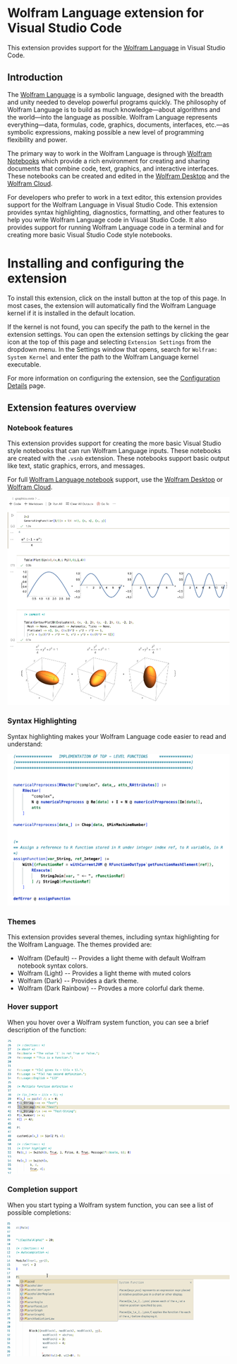# Wolfram Language extension for Visual Studio Code

This extension provides support for the [Wolfram Language](https://www.wolfram.com/language) in Visual Studio Code. 

## Introduction

The [Wolfram Language](https://www.wolfram.com/language) is a symbolic language, designed with the breadth and unity needed to develop powerful programs quickly. The philosophy of Wolfram Language is to build as much knowledge—about algorithms and the world—into the language as possible. Wolfram Language represents everything—data, formulas, code, graphics, documents, interfaces, etc.—as symbolic expressions, making possible a new level of programming flexibility and power. 

The primary way to work in the Wolfram Language is through [Wolfram Notebooks](https://www.wolfram.com/notebooks/) which provide a rich environment for creating and sharing documents that combine code, text, graphics, and interactive interfaces. These notebooks can be created and edited in the [Wolfram Desktop](https://www.wolfram.com/wolfram-one/) and the [Wolfram Cloud](https://www.wolfram.com/cloud/).

For developers who prefer to work in a text editor, this extension provides support for the Wolfram Language in Visual Studio Code. This extension provides syntax highlighting, diagnostics, formatting, and other features to help you write Wolfram Language code in Visual Studio Code. It also provides support for running Wolfram Language code in a terminal and for creating more basic Visual Studio Code style notebooks.

# Installing and configuring the extension

To install this extension, click on the install button at the top of this page. In most cases, the extension will automatically find the Wolfram Language kernel if it is installed in the default location. 

If the kernel is not found, you can specify the path to the kernel in the extension settings. You can open the extension settings by clicking the gear icon at the top of this page and selecting `Extension Settings` from the dropdown menu. In the Settings window that opens, search for `Wolfram: System Kernel` and enter the path to the Wolfram Language kernel executable.

For more information on configuring the extension, see the [Configuration Details](Docs/configuration-details.md) page.

## Extension features overview

### Notebook features

This extension provides support for creating the more basic Visual Studio style notebooks that can run Wolfram Language inputs. These notebooks are created with the `.vsnb` extension. These notebooks support basic output like text, static graphics, errors, and messages.

For full [Wolfram Language notebook](https://wwww.wolfram.com/notebooks) support, use the [Wolfram Desktop](https://www.wolfram.com/one) or [Wolfram Cloud](https://www.wolfram.com/cloud).

![notebook](Docs/notebook-output.png)

### Syntax Highlighting

Syntax highlighting makes your Wolfram Language code easier to read and understand:

![highlighting](Docs/highlighting.png)

### Themes

This extension provides several themes, including syntax highlighting for the Wolfram Language. The themes provided are:

* Wolfram (Default) -- Provides a light theme with default Wolfram notebook syntax colors. 
* Wolfram (Light) -- Provides a light theme with muted colors
* Wolfram (Dark) -- Provides a dark theme.
* Wolfram (Dark Rainbow) -- Provdes a more colorful dark theme.

### Hover support

When you hover over a Wolfram system function, you can see a brief description of the function:

![hover](Docs/feature/hover-support.gif)

### Completion support

When you start typing a Wolfram system function, you can see a list of possible completions:

![completion](Docs/feature/completion-support.gif)

